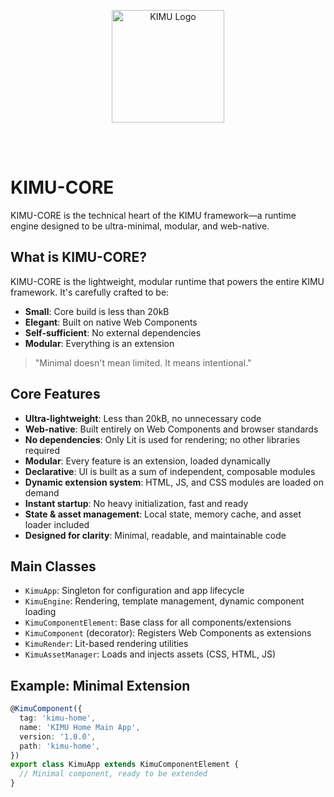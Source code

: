 <p align="center">
  <img src="/images/logo_kimu.png" alt="KIMU Logo" width="180" />
</p>
<br>
<br>

# KIMU-CORE

KIMU-CORE is the technical heart of the KIMU framework—a runtime engine designed to be ultra-minimal, modular, and web-native.


## What is KIMU-CORE?

KIMU-CORE is the lightweight, modular runtime that powers the entire KIMU framework. It's carefully crafted to be:

- **Small**: Core build is less than 20kB
- **Elegant**: Built on native Web Components
- **Self-sufficient**: No external dependencies
- **Modular**: Everything is an extension

> "Minimal doesn't mean limited. It means intentional."


## Core Features

- **Ultra-lightweight**: Less than 20kB, no unnecessary code
- **Web-native**: Built entirely on Web Components and browser standards
- **No dependencies**: Only Lit is used for rendering; no other libraries required
- **Modular**: Every feature is an extension, loaded dynamically
- **Declarative**: UI is built as a sum of independent, composable modules
- **Dynamic extension system**: HTML, JS, and CSS modules are loaded on demand
- **Instant startup**: No heavy initialization, fast and ready
- **State & asset management**: Local state, memory cache, and asset loader included
- **Designed for clarity**: Minimal, readable, and maintainable code

## Main Classes

- `KimuApp`: Singleton for configuration and app lifecycle
- `KimuEngine`: Rendering, template management, dynamic component loading
- `KimuComponentElement`: Base class for all components/extensions
- `KimuComponent` (decorator): Registers Web Components as extensions
- `KimuRender`: Lit-based rendering utilities
- `KimuAssetManager`: Loads and injects assets (CSS, HTML, JS)

## Example: Minimal Extension

```typescript
@KimuComponent({
  tag: 'kimu-home',
  name: 'KIMU Home Main App',
  version: '1.0.0',
  path: 'kimu-home',
})
export class KimuApp extends KimuComponentElement {
  // Minimal component, ready to be extended
}
```

